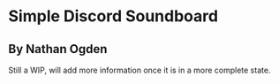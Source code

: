 # Simple Discord Soundboard
## By Nathan Ogden

Still a WIP, will add more information once it is in a more complete state.